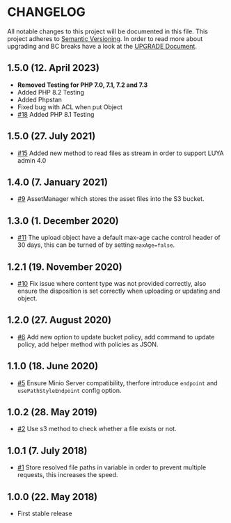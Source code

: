 # CHANGELOG

All notable changes to this project will be documented in this file. This project adheres to [Semantic Versioning](http://semver.org/).
In order to read more about upgrading and BC breaks have a look at the [UPGRADE Document](UPGRADE.md).

## 1.5.0 (12. April 2023)

+ **Removed Testing for PHP 7.0, 7.1, 7.2 and 7.3**
+ Added PHP 8.2 Testing
+ Added Phpstan
+ Fixed bug with ACL when put Object
+ [#18](https://github.com/luyadev/luya-aws/pull/18) Added PHP 8.1 Testing

## 1.5.0 (27. July 2021)

+ [#15](https://github.com/luyadev/luya-aws/pull/15) Added new method to read files as stream in order to support LUYA admin 4.0

## 1.4.0 (7. January 2021)

+ [#9](https://github.com/luyadev/luya-aws/pull/9) AssetManager which stores the asset files into the S3 bucket.

## 1.3.0 (1. December 2020)

+ [#11](https://github.com/luyadev/luya-aws/issues/11) The upload object have a default max-age cache control header of 30 days, this can be turned of by setting `maxAge=false`.

## 1.2.1 (19. November 2020)

+ [#10](https://github.com/luyadev/luya-aws/pull/10) Fix issue where content type was not provided correctly, also ensure the disposition is set correctly when uploading or updating and object.

## 1.2.0 (27. August 2020)

+ [#6](https://github.com/luyadev/luya-aws/pull/6) Add new option to update bucket policy, add command to update policy, add helper method with policies as JSON.

## 1.1.0 (18. June 2020)

+ [#5](https://github.com/luyadev/luya-aws/pull/5) Ensure Minio Server compatibility, therfore introduce `endpoint` and `usePathStyleEndpoint` config option.

## 1.0.2 (28. May 2019)

+ [#2](https://github.com/luyadev/luya-aws/issues/2) Use s3 method to check whether a file exists or not.

## 1.0.1 (7. July 2018)

+ [#1](https://github.com/luyadev/luya-aws/issues/1) Store resolved file paths in variable in order to prevent multiple requests, this increases the speed.

## 1.0.0 (22. May 2018)

+ First stable release

